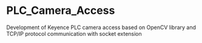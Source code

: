 # PLC_Camera_Access
Development of Keyence PLC camera access based on OpenCV library and TCP/IP protocol communication with socket extension
